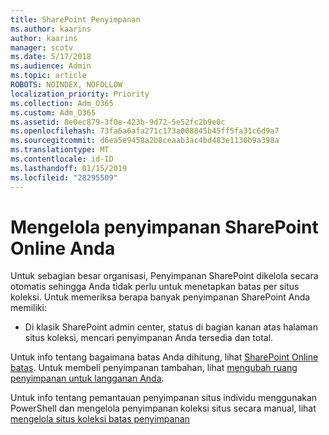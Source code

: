 ```yaml
---
title: SharePoint Penyimpanan
ms.author: kaarins
author: kaarins
manager: scotv
ms.date: 5/17/2018
ms.audience: Admin
ms.topic: article
ROBOTS: NOINDEX, NOFOLLOW
localization_priority: Priority
ms.collection: Adm_O365
ms.custom: Adm_O365
ms.assetid: 8e0ec879-3f0e-423b-9d72-5e52fc2b9e0c
ms.openlocfilehash: 73fa6a6afa271c173a008845b45ff5fa31c6d9a7
ms.sourcegitcommit: d6ea5e9458a2b8ceaab3ac4bd483e1130b9a398a
ms.translationtype: MT
ms.contentlocale: id-ID
ms.lasthandoff: 01/15/2019
ms.locfileid: "28295509"
---
```

# <a name="manage-your-sharepoint-online-storage"></a>Mengelola penyimpanan SharePoint Online Anda

Untuk sebagian besar organisasi, Penyimpanan SharePoint dikelola secara otomatis sehingga Anda tidak perlu untuk menetapkan batas per situs koleksi. Untuk memeriksa berapa banyak penyimpanan SharePoint Anda memiliki:
  
- Di klasik SharePoint admin center, status di bagian kanan atas halaman situs koleksi, mencari penyimpanan Anda tersedia dan total.
    
Untuk info tentang bagaimana batas Anda dihitung, lihat [SharePoint Online batas](https://go.microsoft.com/fwlink/p/?LinkID=856113). Untuk membeli penyimpanan tambahan, lihat [mengubah ruang penyimpanan untuk langganan Anda](https://go.microsoft.com/fwlink/?linkid=866428).
  
Untuk info tentang pemantauan penyimpanan situs individu menggunakan PowerShell dan mengelola penyimpanan koleksi situs secara manual, lihat [mengelola situs koleksi batas penyimpanan](https://go.microsoft.com/fwlink/?linkid=867833)
  

